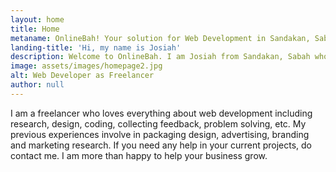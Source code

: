 ```yaml
---
layout: home
title: Home
metaname: OnlineBah! Your solution for Web Development in Sandakan, Sabah.
landing-title: 'Hi, my name is Josiah'
description: Welcome to OnlineBah. I am Josiah from Sandakan, Sabah who works as a freelancer specialize in Web Development. This is my personal website where I write blog and share my ideas.
image: assets/images/homepage2.jpg
alt: Web Developer as Freelancer
author: null
---
```


I am a freelancer who loves everything about web development including research, design, coding, collecting feedback, problem solving, etc. My previous experiences involve in packaging design, advertising, branding and marketing research. If you need any help in your current projects, do contact me. I am more than happy to help your business grow.